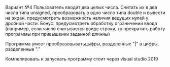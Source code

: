 Вариант №4 
Пользователь вводит два целых числа. Считать их в два числа типа unsigned, 
преобразовать в одно число типа double и вывести на экран. предусмотреть возможность 
наличия ведущих нулей у дробной части.
Бонус: предусмотреть обработку ограничений ввода (например, если число считывается 
ввиде строки, то прекратить работу программы при привышении заданной длинны)

Программа умеет  преобразовыватьцыфры, разделенные "|" в цифры, разделенные "."
 
Компелировать и запускать программу стоит через visual studio 2019